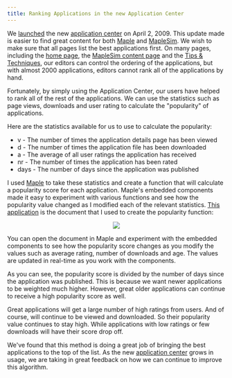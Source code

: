 ```yaml
---
title: Ranking Applications in the new Application Center
---
```


We [launched](http://www.maplesoft.com/blog/view.aspx?sid=19336) the new [application center][appcenter] on April 2, 2009. 
This update made is easier to find great content for both [Maple][maple] and 
[MapleSim](http://www.maplesoft.com/products/maplesim). We wish to make sure that all pages list the best applications first. 
On many pages, including the [home page][appcenter], the [MapleSim content page](http://www.maplesoft.com/applications/maplesim)
and the [Tips & Techniques](http://www.maplesoft.com/applications/tipsandtechniques), our editors can control the 
ordering of the applications, but with almost 2000 applications, editors cannot rank all of the applications by hand.

Fortunately, by simply using the Application Center, our users have helped to rank all of the rest of the applications. 
We can use the statistics such as page views, downloads and user rating to calculate the "popularity" of applications.

Here are the statistics available for us to use to calculate the popularity:
- v - The number of times the application details page has been viewed
- d - The number of times the application file has been downloaded
- a - The average of all user ratings the application has received
- nr - The number of times the application has been rated
- days - The number of days since the application was published

I used [Maple][maple] to take these statistics and create a function that will calculate a popularity score for each application. 
Maple's embedded components made it easy to experiment with various functions and see how the popularity value changed as I modified each of 
the relevant statistics. [This application](http://www.maplesoft.com/applications/popularity.aspx) is the document that I used to create the 
popularity function:

<p align="center"><img src="http://www.maplesoft.com/view.aspx?SI=19253/0/images/RankingDocuments_23.gif"/></p>

You can open the document in Maple and experiment with the embedded components to see how the popularity score changes as you modify the
values such as average rating, number of downloads and age. The values are updated in real-time as you work with the components. 

As you can see, the popularity score is divided by the number of days since the application was published. This is because 
we want newer applications to be weighted much higher. However, great older applications can continue to receive a high 
popularity score as well. 

Great applications will get a large number of high ratings from users. And of course, will continue to be viewed and downloaded.
So their popularity value continues to stay high. While applications with low ratings or few downloads will have their score drop off.

We've found that this method is doing a great job of bringing the best applications to the top of the list. As the new 
[application center][appcenter] grows in usage, we are taking in great feedback on how we can continue to improve this
algorithm.


[appcenter]: http://www.maplesoft.com/applications "Application Center"
[maple]: http://www.maplesoft.com/products/Maple "Maple"